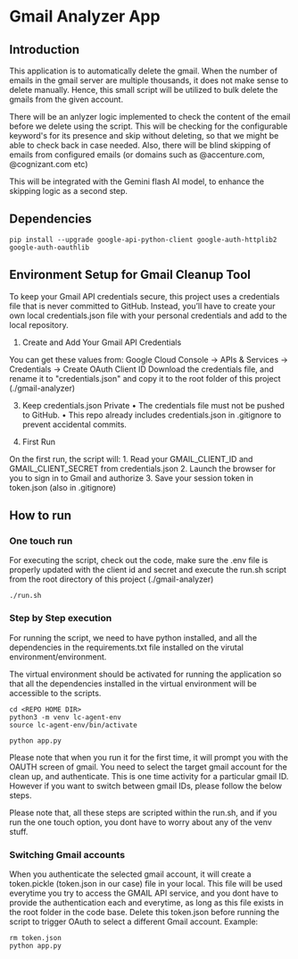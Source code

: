 # Gmail Analyzer App

## Introduction

This application is to automatically delete the gmail. When the number of emails in the gmail server are multiple thousands, it does not make sense to delete manually. Hence, this small script will be utilized to bulk delete the gmails from the given account.

There will be an anlyzer logic implemented to check the content of the email before we delete using the script. This will be checking for the configurable keyword's for its presence and skip without deleting, so that we might be able to check back in case needed. Also, there will be blind skipping of emails from configured emails (or domains such as @accenture.com, @cognizant.com etc)

This will be integrated with the Gemini flash AI model, to enhance the skipping logic as a second step.

## Dependencies

```
pip install --upgrade google-api-python-client google-auth-httplib2 google-auth-oauthlib
```

## Environment Setup for Gmail Cleanup Tool
To keep your Gmail API credentials secure, this project uses a credentials file that is never committed to GitHub.
Instead, you’ll have to create your own local credentials.json file with your personal credentials and add to the local repository.

1. Create and Add Your Gmail API Credentials

You can get these values from:
Google Cloud Console → APIs & Services → Credentials → Create OAuth Client ID
Download the credentials file, and rename it to "credentials.json" and copy it to the root folder of this project (./gmail-analyzer)

3. Keep credentials.json Private
	•	The credentials file must not be pushed to GitHub.
	•	This repo already includes credentials.json in .gitignore to prevent accidental commits.

4. First Run

On the first run, the script will:
	1.	Read your GMAIL_CLIENT_ID and GMAIL_CLIENT_SECRET from credentials.json
	2.	Launch the browser for you to sign in to Gmail and authorize
	3.	Save your session token in token.json (also in .gitignore)

## How to run

### One touch run

For executing the script, check out the code, make sure the .env file is properly updated with the client id and secret and execute the run.sh script from the root directory of this project (./gmail-analyzer)
```
./run.sh
```

### Step by Step execution

For running the script, we need to have python installed, and all the dependencies in the requirements.txt file installed on the virutal environment/environment.

The virtual environment should be activated for running the application so that all the dependencies installed in the virtual environment will be accessible to the scripts.

```
cd <REPO HOME DIR>
python3 -m venv lc-agent-env
source lc-agent-env/bin/activate

python app.py
```
Please note that when you run it for the first time, it will prompt you with the OAUTH screen of gmail. You need to select the target gmail account for the clean up, and authenticate. This is one time activity for a particular gmail ID. However if you want to switch between gmail IDs, please follow the below steps.

Please note that, all these steps are scripted within the run.sh, and if you run the one touch option, you dont have to worry about any of the venv stuff.

### Switching Gmail accounts
When you authenticate the selected gmail account, it will create a token.pickle (token.json in our case) file in your local. This file will be used everytime you try to access the GMAIL API service, and you dont have to provide the authentication each and everytime, as long as this file exists in the root folder in the code base. Delete this token.json before running the script to trigger OAuth to select a different Gmail account. Example:
```
rm token.json
python app.py
```